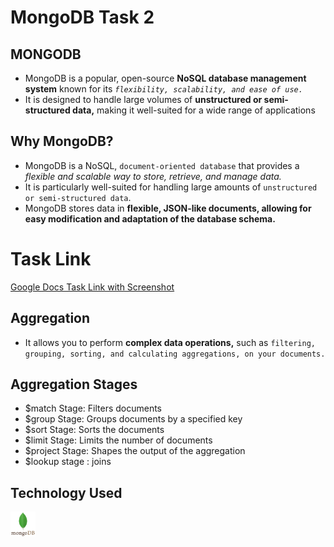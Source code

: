 # MongoDB Task 2
  
## MONGODB
  + MongoDB is a popular, open-source **NoSQL database management system** known for its *`flexibility, scalability, and ease of use.`*
  + It is designed to handle large volumes of **unstructured or semi-structured data,** making it well-suited for a wide range of applications
  
## Why MongoDB?
  
  + MongoDB is a NoSQL, `document-oriented database` that provides a *flexible and scalable way to store, retrieve, and manage data.*
  + It is particularly well-suited for handling large amounts of `unstructured or semi-structured data`. 
  + MongoDB stores data in **flexible, JSON-like documents, allowing for easy modification and adaptation of the database schema.**
  
#  Task Link

  [Google Docs Task Link with Screenshot](https://docs.google.com/document/d/1lhqI1TcV6M1bkHMRjEzXqw7TS5hJuZtv1NURVCqr1RI/edit?usp=sharing)

## Aggregation

  + It allows you to perform **complex data operations,** such as `filtering, grouping, sorting, and calculating aggregations, on your documents.`

## Aggregation Stages

   + $match Stage: Filters documents
   + $group Stage: Groups documents by a specified key
   + $sort Stage: Sorts the documents
   + $limit Stage: Limits the number of documents
   + $project Stage: Shapes the output of the aggregation
   + $lookup stage : joins 


 ## Technology Used
 
 <img src="https://raw.githubusercontent.com/devicons/devicon/master/icons/mongodb/mongodb-original-wordmark.svg" alt="mongodb" width="40" height="40"/> </a> <a href="https://www.mysql.com/" target="_blank" rel="noreferrer">
  